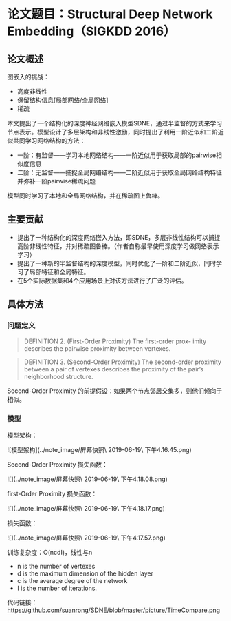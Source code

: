 # 论文题目：Structural Deep Network Embedding（SIGKDD 2016）


## 论文概述

图嵌入的挑战：

- 高度非线性
- 保留结构信息[局部网络/全局网络]
- 稀疏

本文提出了一个结构化的深度神经网络嵌入模型SDNE，通过半监督的方式来学习节点表示。模型设计了多层架构和非线性激励，同时提出了利用一阶近似和二阶近似共同学习网络结构的方法：

- 一阶：有监督——学习本地网络结构——一阶近似用于获取局部的pairwise相似度信息
- 二阶：无监督——捕捉全局网络结构——二阶近似用于获取全局网络结构特征并弥补一阶pairwise稀疏问题

模型同时学习了本地和全局网络结构，并在稀疏图上鲁棒。


## 主要贡献

- 提出了一种结构化的深度网络嵌入方法，即SDNE，多层非线性结构可以捕捉高阶非线性特征，并对稀疏图鲁棒。（作者自称最早使用深度学习做网络表示学习）
- 提出了一种新的半监督结构的深度模型，同时优化了一阶和二阶近似，同时学习了局部特征和全局特征。
- 在5个实际数据集和4个应用场景上对该方法进行了广泛的评估。

## 具体方法

### 问题定义

> DEFINITION 2. (First-Order Proximity) The first-order prox- imity describes the pairwise proximity between vertexes.

> DEFINITION 3. (Second-Order Proximity) The second-order proximity between a pair of vertexes describes the proximity of the pair’s neighborhood structure. 

Second-Order Proximity 的前提假设：如果两个节点邻居交集多，则他们倾向于相似。

### 模型

模型架构：

![模型架构](../note_image/屏幕快照\ 2019-06-19\ 下午4.16.45.png)

Second-Order Proximity 损失函数：

![](../note_image/屏幕快照\ 2019-06-19\ 下午4.18.08.png)

first-Order Proximity 损失函数：

![](../note_image/屏幕快照\ 2019-06-19\ 下午4.18.17.png)

损失函数：

![](../note_image/屏幕快照\ 2019-06-19\ 下午4.17.57.png)

训练复杂度：O(ncdI)，线性与n

- n is the number of vertexes
- d is the maximum dimension of the hidden layer
- c is the average degree of the network  
- I is the number of iterations.





代码链接：https://github.com/suanrong/SDNE/blob/master/picture/TimeCompare.png










